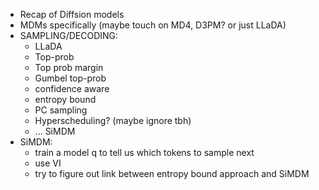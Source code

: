 - Recap of Diffsion models
- MDMs specifically (maybe touch on MD4, D3PM? or just LLaDA)
- SAMPLING/DECODING:
    - LLaDA
    - Top-prob
    - Top prob margin
    - Gumbel top-prob
    - confidence aware
    - entropy bound
    - PC sampling
    - Hyperscheduling? (maybe ignore tbh)
    - ... SiMDM
- SiMDM:
    - train a model q to tell us which tokens to sample next
    - use VI 
    - try to figure out link between entropy bound approach and SiMDM
